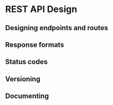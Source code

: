 # REST API Design

## Designing endpoints and routes

## Response formats

## Status codes

## Versioning

## Documenting
